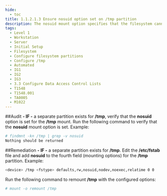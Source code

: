 ```yaml
---
hide:
  - toc
title: 1.1.2.1.3 Ensure nosuid option set on /tmp partition
description: The nosuid mount option specifies that the filesystem cannot contain setuid files.
tags:
  - Level 1
  - Workstation
  - Server
  - Initial Setup
  - Filesystem
  - Configure filesystem partitions
  - Configure /tmp
  - Automated
  - IG1
  - IG2
  - IG3
  - 3.3 Configure Data Access Control Lists
  - T1548
  - T1548.001
  - TA0005
  - M1022
---
```


##Audit
**- IF -** a separate partition exists for **/tmp**, verify that the **nosuid** option is set for the **/tmp** mount.
Run the following command to verify that the **nosuid** mount option is set.
Example:
```bash
# findmnt -kn /tmp | grep -v nosuid
Nothing should be returned
```

##Remediation
**- IF -** a separate partition exists for **/tmp**.
Edit the **/etc/fstab** file and add **nosuid** to the fourth field (mounting options) for the **/tmp** partition.
Example:
```bash
<device> /tmp <fstype> defaults,rw,nosuid,nodev,noexec,relatime 0 0
```
Run the following command to remount **/tmp** with the configured options:
```bash
# mount -o remount /tmp
```
